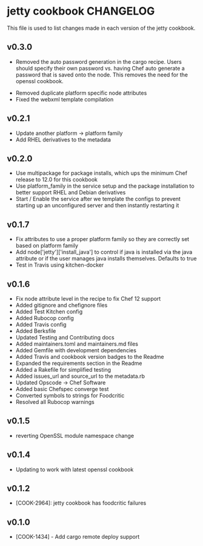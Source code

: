 jetty cookbook CHANGELOG
========================
This file is used to list changes made in each version of the jetty cookbook.

v0.3.0
------
* Removed the auto password generation in the cargo recipe. Users should specify their own password vs. having Chef auto generate a password that is saved onto the node. This removes the need for the openssl cookbook.
- Removed duplicate platform specific node attributes
- Fixed the webxml template compilation

v0.2.1
------
* Update another platform -> platform family
* Add RHEL derivatives to the metadata

v0.2.0
------
* Use multipackage for package installs, which ups the minimum Chef release to 12.0 for this cookbook
* Use platform_family in the service setup and the package installation to better support RHEL and Debian derivatives
* Start / Enable the service after we template the configs to prevent starting up an unconfigured server and then instantly restarting it

v0.1.7
------
* Fix attributes to use a proper platform family so they are correctly set based on platform family
* Add node['jetty']['install_java'] to control if java is installed via the java attribute or if the user manages java installs themselves.  Defaults to true
* Test in Travis using kitchen-docker

v0.1.6
------
* Fix node attribute level in the recipe to fix Chef 12 support
* Added gitignore and chefignore files
* Added Test Kitchen config
* Added Rubocop config
* Added Travis config
* Added Berksfile
* Updated Testing and Contributing docs
* Added maintainers.toml and maintainers.md files
* Added Gemfile with development dependencies
* Added Travis and cookbook version badges to the Readme
* Expanded the requirements section in the Readme
* Added a Rakefile for simplified testing
* Added issues_url and source_url to the metadata.rb
* Updated Opscode -> Chef Software
* Added basic Chefspec converge test
* Converted symbols to strings for Foodcritic
* Resolved all Rubocop warnings

v0.1.5
------
- reverting OpenSSL module namespace change

v0.1.4
------
- Updating to work with latest openssl cookbook

v0.1.2
------
- [COOK-2964]: jetty cookbook has foodcritic failures

v0.1.0
------
- [COOK-1434] - Add cargo remote deploy support
